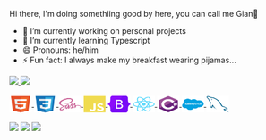 Hi there, I'm doing somethiing good by here, you can call me Gian👋

- 🔭 I’m currently working on personal projects
- 🌱 I’m currently learning Typescript
- 😄 Pronouns: he/him
- ⚡ Fun fact: I always make my breakfast wearing pijamas...

<div style="display: flex">
  <a href="https://github.com/gianpelegrini">
  <img height="140em" src="https://github-readme-stats.vercel.app/api?username=gianpelegrini&show_icons=true&theme=dracula&include_all_commits=true&count_private=true"/>
  <img height="140em" src="https://github-readme-stats.vercel.app/api/top-langs/?username=gianpelegrini&layout=compact&langs_count=7&theme=dracula"/>
</div>
  
 <div style="display: inline_block"><br>
  <img align="center" alt="Gian-HTML" height="30" width="40" src="https://raw.githubusercontent.com/devicons/devicon/master/icons/html5/html5-original.svg">
   <img align="center" alt="Gian-CSS" height="30" width="40" src="https://raw.githubusercontent.com/devicons/devicon/master/icons/css3/css3-original.svg">
   <img align="center" alt="Gian-SASS" height="30" width="40" src="https://raw.githubusercontent.com/devicons/devicon/master/icons/sass/sass-original.svg">
   <img align="center" alt="Gian-Js" height="30" width="40" src="https://raw.githubusercontent.com/devicons/devicon/master/icons/javascript/javascript-plain.svg">
   <img align="center" alt="Gian-Bootstrap" height="30" width="40" src="https://raw.githubusercontent.com/devicons/devicon/master/icons/bootstrap/bootstrap-original.svg">
  <img align="center" alt="Gian-React" height="30" width="40" src="https://raw.githubusercontent.com/devicons/devicon/master/icons/react/react-original.svg">
  <img align="center" alt="Gian-Csharp" height="30" width="40" src="https://raw.githubusercontent.com/devicons/devicon/master/icons/csharp/csharp-original.svg">
   <img align="center" alt="Gian-Salesforce" height="30" width="40" src="https://raw.githubusercontent.com/devicons/devicon/master/icons/salesforce/salesforce-original.svg">
   <img align="center" alt="Gian-SQL" height="30" width="40" src="https://raw.githubusercontent.com/devicons/devicon/master/icons/mysql/mysql-original.svg">
</div>
<br>
  <div> 
  <a href="https://instagram.com/gianpelegrini" target="_blank"><img src="https://img.shields.io/badge/-Instagram-%23E4405F?style=for-the-badge&logo=instagram&logoColor=white" target="_blank"></a>
  <a href = "mailto:giancarlo20100@gmail.com"><img src="https://img.shields.io/badge/-Gmail-%23333?style=for-the-badge&logo=gmail&logoColor=white" target="_blank"></a>
  <a href="https://www.linkedin.com/in/gian-pelegrini-483406186/" target="_blank"><img src="https://img.shields.io/badge/-LinkedIn-%230077B5?style=for-the-badge&logo=linkedin&logoColor=white" target="_blank"></a> 
 
</div>
